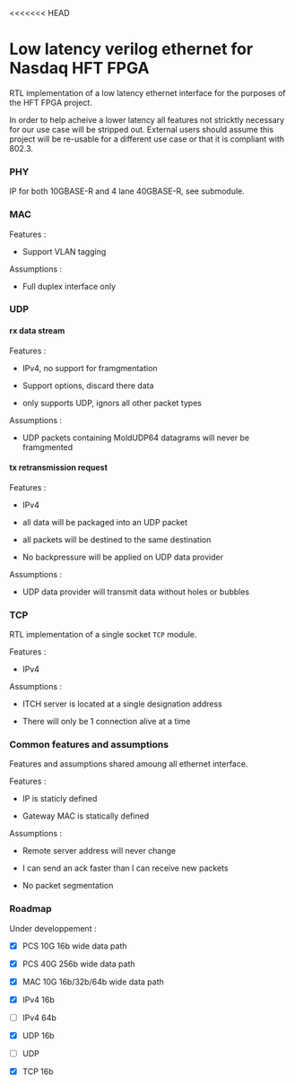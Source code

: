 <<<<<<< HEAD
# Low latency verilog ethernet for Nasdaq HFT FPGA

RTL implementation of a low latency ethernet interface for the purposes of the HFT FPGA project.

In order to help acheive a lower latency all features not stricktly necessary for our
use case will be stripped out. External users should assume this project will be re-usable 
for a different use case or that it is compliant with 802.3.

### PHY 

IP for both 10GBASE-R and 4 lane 40GBASE-R, see submodule.

### MAC

Features :

- Support VLAN tagging

Assumptions :

- Full duplex interface only 


### UDP 

#### rx data stream

Features : 

- IPv4, no support for framgmentation

- Support options, discard there data

- only supports UDP, ignors all other packet types

Assumptions : 

- UDP packets containing MoldUDP64 datagrams will never be framgmented

#### tx retransmission request

Features : 

- IPv4

- all data will be packaged into an UDP packet

- all packets will be destined to the same destination

- No backpressure will be applied on UDP data provider

Assumptions : 

- UDP data provider will transmit data without holes or bubbles 

### TCP

RTL implementation of a single socket `TCP` module.

Features : 

- IPv4

Assumptions : 

- ITCH server is located at a single designation address

- There will only be 1 connection alive at a time

### Common features and assumptions

Features and assumptions shared amoung all ethernet interface.

Features :

- IP is staticly defined 

- Gateway MAC is statically defined

Assumptions :

- Remote server address will never change 

- I can send an ack faster than I can receive new packets

- No packet segmentation
 

### Roadmap 

Under developpement : 

- [x] PCS 10G 16b wide data path

- [x] PCS 40G 256b wide data path

- [x] MAC 10G 16b/32b/64b wide data path

- [x] IPv4 16b

- [ ] IPv4 64b

- [x] UDP 16b

- [ ] UDP

- [x] TCP 16b

